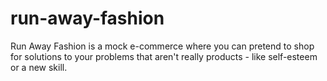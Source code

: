 # run-away-fashion
Run Away Fashion is a mock e-commerce where you can pretend to shop for solutions to your problems that aren't really products - like self-esteem or a new skill.
